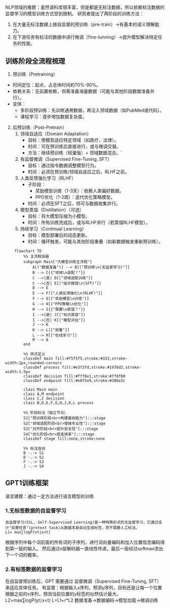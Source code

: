 # 
NLP领域的难题：虽然语料库很丰富，但是都是无标注数据，所以依赖标注数据的监督学习的模型训练方式受到限制。
研究者提出了两阶段的训练方法：
1. 在大量无标注数据上做自监督的预训练（pre-train）->有基本的语义理解能力。
2. 在下游任务有标注的数据中进行微调（fine-tunning）->提升模型解决特定任务的性能。


## 训练阶段全流程梳理
1. 预训练（Pretraining）
- 时间定位：起点，占总体时间的70%-90%。
- 依赖关系：无前置依赖，但需准备海量数据（可能与其他阶段数据准备并行）。
- 变体：
    - 多阶段预训练：先训练通用数据，再注入领域数据（如PubMed或代码）。
    - 课程学习：逐步增加数据复杂度。

2. 后预训练（Post-Pretrain）
    1. 领域自适应（Domain Adaptation）
        - 目标：使模型适应特定领域（如医疗、法律）。
        - 时间：可在预训练后直接进行，或与微调交替。
        - 方法：继续预训练（轻量版）+ 领域数据混合。`
    2. 有监督微调（Supervised Fine-Tuning, SFT）
        - 目标：通过指令数据调整模型行为。
        - 时间：必须在预训练/领域自适应之后，RLHF之前。
    3. 人类反馈强化学习（RLHF）
        - 子阶段：
            - 奖励模型训练（1-3天）：依赖人类偏好数据。
            - PPO优化（1-2周）：迭代优化策略模型。
        - 时间：必须在SFT之后，但可与数据收集并行。
    4. 模型蒸馏（Distillation）（可选）
        - 目标：将大模型压缩为小模型。
        - 时间：所有训练完成后，或与RLHF并行（若蒸馏RLHF模型）。
    5. 持续学习（Continual Learning）
        - 目标：模型部署后的动态更新。
        - 时间：循环触发，可能与其他阶段重叠（如新数据触发重新预训练）。

```mermaid
    flowchart TD
        %% 主流程容器
        subgraph Main["大模型训练主流程"]
            A[("数据准备")] --> B[["预训练\n(无监督学习)"]]
            B --> C{{"领域\n适配？"}}
            C -->|是| D[["领域适配训练"]]
            C -->|否| E[["指令微调\n(SFT)"]]
            D --> E
            E --> F[["人类反馈强化\n(RLHF)"]]
            F --> G[["奖励模型\n训练"]]
            G --> H[["PPO策略\n优化"]]
            H --> I{{"需要\n蒸馏？"}}
            I -->|是| J[["知识蒸馏"]]
            I -->|否| K[["模型评估"]]
            J --> K
            K --> L[["部署"]]
            L --> M[["在线学习"]]
            M --> A
        end

        %% 样式定义
        classDef main fill:#f5f5f5,stroke:#333,stroke-width:2px,rounded-corners
        classDef process fill:#e3f2fd,stroke:#1976d2,stroke-width:1.5px
        classDef decision fill:#fff8e1,stroke:#ff8f00
        classDef endpoint fill:#e8f5e9,stroke:#388e3c

        class Main main
        class A,M endpoint
        class C,I decision
        class B,D,E,F,G,H,J,K,L process

        %% 阶段标注（独立节点）
        S1["预训练阶段<br>构建基础能力"]:::stage
        S2["领域适配阶段<br>增强专业性"]:::stage
        S3["对齐阶段<br>提升安全性"]:::stage
        S4["优化阶段<br>提高效率"]:::stage
        classDef stage fill:none,stroke:none

        %% 标注连线
        B -.-> S1
        D -.-> S2
        F -.-> S3
        J -.-> S4
```


## GPT1训练框架

语言建模：通过一定方法进行语言模型的训练
### 1.无标签数据的自监督学习
    自监督学习(SSL, Self-Supervised Learning)是一种特殊形式的无监督学习，它通过设计"前置任务"(pretext task)从数据本身自动生成标签，而不需要人工标注。
    L1= max∑logP(xt∣x<t)
根据序列中每个词前面的所有词的子序列，进行词向量编码和加入位置信息编码得到第一层的输入。
然后通过n层解码器一直线性传递，最后一层经过softmax求出下一个词的概率。

### 2.有标签数据的监督学习

在自监督预训练后，GPT 需要通过 监督微调（Supervised Fine-Tuning, SFT） 来适应具体任务。
有监督：根据输入x序列，预测y序列，目标还是让每一个位置根据之前的x序列，预测当前位置的y标签的似然估计最大。L2=max∑logP(yt∣x<t)
L=L1+r*L2
数据准备->数据编码->模型加载->微调训练